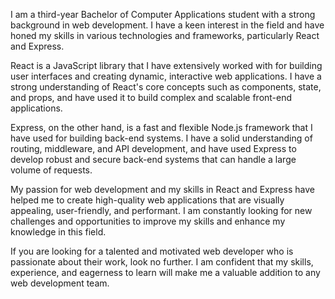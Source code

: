 I am a third-year Bachelor of Computer Applications student with a strong background in web development. I have a keen interest in the field and have honed my skills in various technologies and frameworks, particularly React and Express.

React is a JavaScript library that I have extensively worked with for building user interfaces and creating dynamic, interactive web applications. I have a strong understanding of React's core concepts such as components, state, and props, and have used it to build complex and scalable front-end applications.

Express, on the other hand, is a fast and flexible Node.js framework that I have used for building back-end systems. I have a solid understanding of routing, middleware, and API development, and have used Express to develop robust and secure back-end systems that can handle a large volume of requests.

My passion for web development and my skills in React and Express have helped me to create high-quality web applications that are visually appealing, user-friendly, and performant. I am constantly looking for new challenges and opportunities to improve my skills and enhance my knowledge in this field.

If you are looking for a talented and motivated web developer who is passionate about their work, look no further. I am confident that my skills, experience, and eagerness to learn will make me a valuable addition to any web development team.
